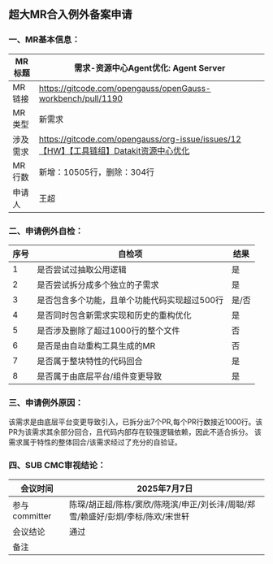 ## 超大MR合入例外备案申请
### 一、MR基本信息：
| MR标题  | 需求-资源中心Agent优化: Agent Server                                             |
|---|--------------------------------------------------------------------------|
| MR链接  | https://gitcode.com/opengauss/openGauss-workbench/pull/1190              |
| MR类型  | 新需求                                                                      |
| 涉及需求  | https://gitcode.com/opengauss/org-issue/issues/12【HW】【工具链组】Datakit资源中心优化 |
| MR行数  | 新增：10505行，删除：304行                                                        |
| 申请人  | 王超                                                                       |

### 二、申请例外自检：
| 序号  | 自检项 | 结果 |
|---|---|---|
| 1  | 是否尝试过抽取公用逻辑 | 是 |
| 2  | 是否尝试拆分成多个独立的子需求 | 是 |
| 3  | 是否包含多个功能，且单个功能代码实现超过500行 | 是/否 |
| 4  | 是否同时包含新需求实现和历史的重构优化 | 是 |
| 5  | 是否涉及删除了超过1000行的整个文件 | 否 |
| 6  | 是否是由自动重构工具生成的MR | 否 |
| 7  | 是否属于整块特性的代码回合 | 是 |
| 8  | 是否属于由底层平台/组件变更导致 | 是 |

### 三、申请例外原因：
该需求是由底层平台变更导致引入，已拆分出7个PR,每个PR行数接近1000行。该PR为该需求其余部分回合，且代码内部存在较强逻辑依赖，因此不适合拆分。
该需求属于特性的整体回合/该需求经过了充分的自验证。

### 四、SUB CMC审视结论：

| 会议时间  | 2025年7月7日                                      |
|---|------------------------------------------------|
| 参与committer  | 陈琛/胡正超/陈栋/窦欣/陈晓滨/申正/刘长沣/周聪/郑雪/赖盛好/彭炯/李标/陈欢/宋世轩 |
| 会议结论  | 通过                                             |
| 备注  |                                                |
